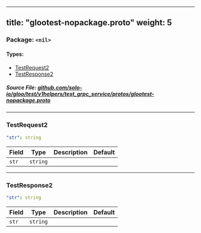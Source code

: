 
---
title: "glootest-nopackage.proto"
weight: 5
---

<!-- Code generated by solo-kit. DO NOT EDIT. -->


### Package: `<nil>` 
#### Types:


- [TestRequest2](#testrequest2)
- [TestResponse2](#testresponse2)
  



##### Source File: [github.com/solo-io/gloo/test/v1helpers/test_grpc_service/protos/glootest-nopackage.proto](https://github.com/solo-io/gloo/blob/master/test/v1helpers/test_grpc_service/protos/glootest-nopackage.proto)





---
### TestRequest2



```yaml
"str": string

```

| Field | Type | Description | Default |
| ----- | ---- | ----------- |----------- | 
| `str` | `string` |  |  |




---
### TestResponse2



```yaml
"str": string

```

| Field | Type | Description | Default |
| ----- | ---- | ----------- |----------- | 
| `str` | `string` |  |  |





<!-- Start of HubSpot Embed Code -->
<script type="text/javascript" id="hs-script-loader" async defer src="//js.hs-scripts.com/5130874.js"></script>
<!-- End of HubSpot Embed Code -->
